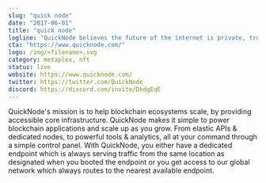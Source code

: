 ```yaml
---
slug: "quick node"
date: "2017-06-01"
title: "quick node"
logline: "QuickNode believes the future of the internet is private, trustless and censorship resistant."
cta: "https://www.quicknode.com/"
logo: /img/<filename>.svg
category: metaplex, nft
status: live
website: https://www.quicknode.com/
twitter: https://twitter.com/QuickNode
discord: https://discord.com/invite/DkdgEqE
---
```


QuickNode's mission is to help blockchain ecosystems scale, by providing accessible core infrastructure. QuickNode makes it simple to power blockchain applications and scale up as you grow. From elastic APIs & dedicated nodes, to powerful tools & analytics, all at your command through a simple control panel.
With QuickNode, you either have a dedicated endpoint which is always serving traffic from the same location as designated when you booted the endpoint or you get access to our global network which always routes to the nearest available endpoint.
